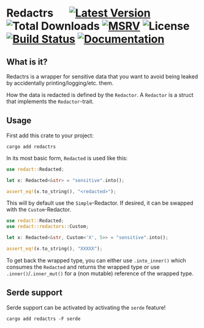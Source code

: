 # Redactrs &emsp;  [![Latest Version]][crates.io] ![Total Downloads] [![MSRV]][Rust 1.60.0] ![License] [![Build Status]][actions] [![Documentation]][docs.rs]

[crates.io]: https://crates.io/crates/redactrs
[Latest Version]: https://img.shields.io/crates/v/redactrs 
[Total Downloads]: https://img.shields.io/crates/d/redactrs
[MSRV]: https://img.shields.io/crates/msrv/redactrs
[Rust 1.60.0]: https://blog.rust-lang.org/2022/04/07/Rust-1.60.0.html
[Build Status]: https://img.shields.io/github/actions/workflow/status/jeremyschiemann/redactrs/tests.yaml?branch=main
[actions]: https://github.com/jeremyschiemann/redactrs/actions?query=branch%3Amain
[Documentation]: https://img.shields.io/docsrs/redactrs
[docs.rs]: https://docs.rs/redactrs/
[License]: https://img.shields.io/crates/l/redactrs


## What is it?
Redactrs is a wrapper for sensitive data that you want to avoid being leaked by accidentally printing/logging/etc. them.

How the data is redacted is defined by the `Redactor`. A `Redactor` is a struct that implements the `Redactor`-trait.


## Usage

First add this crate to your project:

`cargo add redactrs`


In its most basic form, `Redacted` is used like this:
```rust
use redact::Redacted;

let x: Redacted<&str> = "sensitive".into();

assert_eq!(x.to_string(), "<redacted>");
```

This will by default use the `Simple`-Redactor. If desired, it can be swapped with the `Custom`-Redactor.

```rust
use redact::Redacted;
use redact::redactors::Custom;

let x: Redacted<&str, Custom<'X', 5>> = "sensitive".into();

assert_eq!(x.to_string(), "XXXXX");
```

To get back the wrapped type, you can either use `.into_inner()` which consumes the `Redacted` and returns the wrapped type
or use `.inner()`/`.inner_mut()` for a (non mutable) reference of the wrapped type.


## Serde support

Serde support can be activated by activating the `serde` feature!

`cargo add redactrs -F serde`